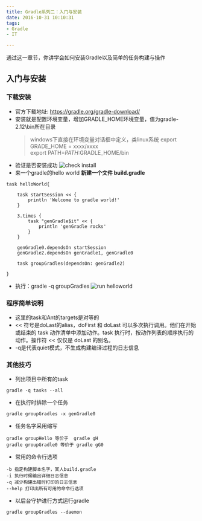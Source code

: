 ```yaml
---
title: Gradle系列二：入门与安装
date: 2016-10-31 10:10:31
tags:
- Gradle
- IT

---
```

通过这一章节，你讲学会如何安装Gradle以及简单的任务构建与操作
<!--more-->

## 入门与安装
### 下载安装
- 官方下载地址: https://gradle.org/gradle-download/
- 安装就是配置环境变量，增加GRADLE_HOME环境变量，值为gradle-2.12\bin所在目录
    > windows下直接在环境变量对话框中定义，类linux系统
        export GRADE_HOME = xxxx/xxxx    
        export PATH=$PATH:$GRADLE_HOME/bin
- 验证是否安装成功
 ![check install](http://7xsh7v.com2.z0.glb.clouddn.com/1.png)
- 来一个gradle的hello world
**新建一个文件 build.gradle**
```
task helloWorld{

	task startSession << {
		println 'Welcome to gradle world!'
	}

	3.times {
		task "genGradle$it" << {
			println 'genGradle rocks'
		}
	}
		
	genGradle0.dependsOn startSession
	genGradle2.dependsOn genGradle1, genGradle0
	
	task groupGradles(dependsOn: genGradle2)

}

```

- 执行：gradle -q groupGradles
![run helloworld](http://7xsh7v.com2.z0.glb.clouddn.com/2.png)


### 程序简单说明
- 这里的task和Ant的targets是对等的
- << 符号是doLast的alias，doFirst 和 doLast 可以多次执行调用。他们在开始或结束的 task 动作清单中添加动作。task 执行时，按动作列表的顺序执行的动作。操作符 << 仅仅是 doLast 的别名。
- -q是代表quiet模式，不生成构建编译过程的日志信息

### 其他技巧
- 列出项目中所有的task
```
gradle -q tasks --all
```
- 在执行时排除一个任务
```
gradle groupGradles -x genGradle0
```
- 任务名字采用缩写
```
gradle groupHello 等价于  gradle gH
gradle groupGradle0 等价于 gradle gG0
```
- 常用的命令行选项
```
-b 指定构建脚本名字，某人build.gradle
-i 执行时候输出详细日志信息
-q 减少构建出错时打印的日志信息
--help 打印出所有可用的命令行选项

```
- 以后台守护进行方式运行gradle
```
gradle groupGradles --daemon
```






